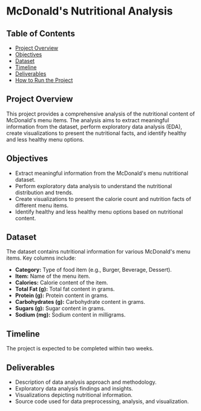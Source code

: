 # McDonald's Nutritional Analysis

## Table of Contents
- [Project Overview](#project-overview)
- [Objectives](#objectives)
- [Dataset](#dataset)
- [Timeline](#timeline)
- [Deliverables](#deliverables)
- [How to Run the Project](#how-to-run-the-project)

## Project Overview
This project provides a comprehensive analysis of the nutritional content of McDonald's menu items. The analysis aims to extract meaningful information from the dataset, perform exploratory data analysis (EDA), create visualizations to present the nutritional facts, and identify healthy and less healthy menu options.

## Objectives
- Extract meaningful information from the McDonald's menu nutritional dataset.
- Perform exploratory data analysis to understand the nutritional distribution and trends.
- Create visualizations to present the calorie count and nutrition facts of different menu items.
- Identify healthy and less healthy menu options based on nutritional content.

## Dataset
The dataset contains nutritional information for various McDonald's menu items. Key columns include:
- **Category:** Type of food item (e.g., Burger, Beverage, Dessert).
- **Item:** Name of the menu item.
- **Calories:** Calorie content of the item.
- **Total Fat (g):** Total fat content in grams.
- **Protein (g):** Protein content in grams.
- **Carbohydrates (g):** Carbohydrate content in grams.
- **Sugars (g):** Sugar content in grams.
- **Sodium (mg):** Sodium content in milligrams.

## Timeline
The project is expected to be completed within two weeks.

## Deliverables
- Description of data analysis approach and methodology.
- Exploratory data analysis findings and insights.
- Visualizations depicting nutritional information.
- Source code used for data preprocessing, analysis, and visualization.
